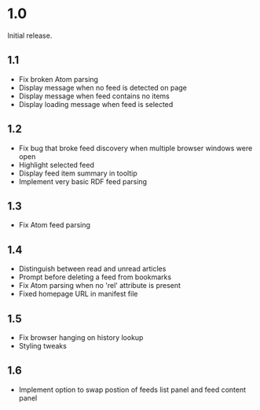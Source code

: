 # 1.0

Initial release.

## 1.1

- Fix broken Atom parsing
- Display message when no feed is detected on page
- Display message when feed contains no items
- Display loading message when feed is selected

## 1.2

- Fix bug that broke feed discovery when multiple browser windows were open
- Highlight selected feed
- Display feed item summary in tooltip
- Implement very basic RDF feed parsing

## 1.3

- Fix Atom feed parsing

## 1.4

- Distinguish between read and unread articles
- Prompt before deleting a feed from bookmarks
- Fix Atom parsing when no 'rel' attribute is present
- Fixed homepage URL in manifest file

## 1.5

- Fix browser hanging on history lookup
- Styling tweaks

## 1.6
- Implement option to swap postion of feeds list panel and feed content panel

